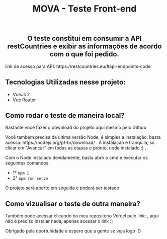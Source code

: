 <h1 align="center">MOVA - Teste Front-end</h1><br>

<h2 align="center">O teste constitui em consumir a API restCountries e exibir as informações de acordo com o que foi pedido.</h2>

<p>link de acesso para API: https://restcountries.eu/#api-endpoints-code</p>
  
<h2>Tecnologias Utilizadas nesse projeto:</h2>
<ul>
  <li>VueJs 2</li>
  <li>Vue Router</li>
</ul>

<h2>Como rodar o teste de maneira local?</h2>

<p>Bastante você fazer o download do projeto aqui mesmo pelo Github</p>
<p>Você também precisa da ultima versão Node, é simples a instalação, basta acessa: https://nodejs.org/pt-br/download/ . A instalação é tranquila, só clicar em "Avançar" em todas as etapas e pronto, node instalado :) .</p>
<p>Com o Node instalado devidamente, basta abrir o cmd e executar os seguintes comandos:</p>

<ul>
  <li>1° <code>npm i</code></li> 
  <li>2° <code>npm run serve</code></li>
</ul>
<p>O projeto será aberto em seguida e poderá ser testado</p>

<h2>Como vizualisar o teste de outra maneira?</h2>
<p>Também pode acessar clicando no meu repositorio Vercel pelo link: , aqui não é preciso instalar nada, apenas acessar o link :) </p>

<p>Obrigado pela oportunidade e espero que a gente se veja logo :D </p>